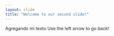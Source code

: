 ```yaml
---
layout: slide
title: "Welcome to our second slide!"
---
```

Agregando mi texto
Use the left arrow to go back!
